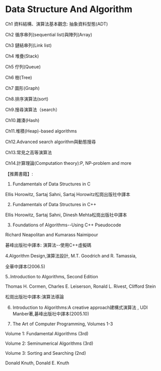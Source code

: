 # Data Structure And Algorithm

Ch1	資料結構、演算法基本觀念: 抽象資料型態(ADT)

Ch2	循序串列(sequential list)與陣列(Array)

Ch3	鏈結串列(Link list)

Ch4	堆疊(Stack)

Ch5	佇列(Queue)

Ch6	樹(Tree)

Ch7	圖形(Graph)

Ch8.排序演算法(sort)

Ch9.搜尋演算法（search）

Ch10.雜湊(Hash)

Ch11.堆積(Heap)-based algorithms

Ch12.Advanced search algorithm與動態搜尋

Ch13.常見之高等演算法

Ch14.計算理論(Computation theory):P, NP-problem and more

【推薦書籍】: 
1. Fundamentals of Data Structures in C

Ellis Horowitz, Sartaj Sahni, Sartaj Horowitz松崗出版社中譯本

2. Fundamentals of Data Structures in C++ 

Ellis Horowitz, Sartaj Sahni, Dinesh Mehta松崗出版社中譯本

3. Foundations of Algorithms--Using C++ Pseudocode  

Richard Neapolitan and Kumarass Naimipour

碁峰出版社中譯本: 演算法--使用C++虛擬碼

4.Algorithm Design,演算法設計, M.T. Goodrich and R. Tamassia,

全華中譯本(2006.5)

5..Introduction to Algorithms, Second Edition 

Thomas H. Cormen, Charles E. Leiserson, Ronald L. Rivest, Clifford  Stein  

松崗出版社中譯本:演算法導論

6. Introduction to Algorithms:A creative approach建構式演算法
   , UDI Manber著,碁峰出版社中譯本(2005.10)

7. The Art of Computer Programming, Volumes 1-3 

Volume 1: Fundamental Algorithms (3rd) 

Volume 2: Seminumerical Algorithms (3rd)

Volume 3: Sorting and Searching  (2nd)

Donald Knuth, Donald E. Knuth

